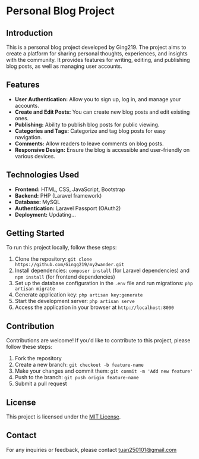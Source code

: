 # Personal Blog Project

## Introduction
This is a personal blog project developed by Ging219. The project aims to create a platform for sharing personal thoughts, experiences, and insights with the community. It provides features for writing, editing, and publishing blog posts, as well as managing user accounts.

## Features
- **User Authentication:** Allow you to sign up, log in, and manage your accounts.
- **Create and Edit Posts:** You can create new blog posts and edit existing ones.
- **Publishing:** Ability to publish blog posts for public viewing.
- **Categories and Tags:** Categorize and tag blog posts for easy navigation.
- **Comments:** Allow readers to leave comments on blog posts.
- **Responsive Design:** Ensure the blog is accessible and user-friendly on various devices.

## Technologies Used
- **Frontend:** HTML, CSS, JavaScript, Bootstrap
- **Backend:** PHP (Laravel framework)
- **Database:** MySQL
- **Authentication:** Laravel Passport (OAuth2)
- **Deployment:** Updating...

## Getting Started
To run this project locally, follow these steps:

1. Clone the repository: `git clone https://github.com/Gingg219/my2wander.git`
2. Install dependencies: `composer install` (for Laravel dependencies) and `npm install` (for frontend dependencies)
3. Set up the database configuration in the `.env` file and run migrations: `php artisan migrate`
4. Generate application key: `php artisan key:generate`
5. Start the development server: `php artisan serve`
6. Access the application in your browser at `http://localhost:8000`

## Contribution
Contributions are welcome! If you'd like to contribute to this project, please follow these steps:
1. Fork the repository
2. Create a new branch: `git checkout -b feature-name`
3. Make your changes and commit them: `git commit -m 'Add new feature'`
4. Push to the branch: `git push origin feature-name`
5. Submit a pull request

## License
This project is licensed under the [MIT License](LICENSE).

## Contact
For any inquiries or feedback, please contact tuan250101@gmail.com

